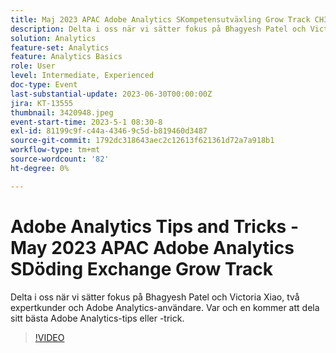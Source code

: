 ```yaml
---
title: Maj 2023 APAC Adobe Analytics SKompetensutväxling Grow Track CH3 EM Spotlight - Analystips och tricks
description: Delta i oss när vi sätter fokus på Bhagyesh Patel och Victoria Xiao, två expertkunder och Adobe Analytics-användare. Var och en kommer att dela sitt bästa Adobe Analytics-tips eller -trick.
solution: Analytics
feature-set: Analytics
feature: Analytics Basics
role: User
level: Intermediate, Experienced
doc-type: Event
last-substantial-update: 2023-06-30T00:00:00Z
jira: KT-13555
thumbnail: 3420948.jpeg
event-start-time: 2023-5-1 08:30-8
exl-id: 81199c9f-c44a-4346-9c5d-b819460d3487
source-git-commit: 1792dc318643aec2c12613f621361d72a7a918b1
workflow-type: tm+mt
source-wordcount: '82'
ht-degree: 0%

---
```


# Adobe Analytics Tips and Tricks - May 2023 APAC Adobe Analytics SDöding Exchange Grow Track

Delta i oss när vi sätter fokus på Bhagyesh Patel och Victoria Xiao, två expertkunder och Adobe Analytics-användare. Var och en kommer att dela sitt bästa Adobe Analytics-tips eller -trick.

>[!VIDEO](https://video.tv.adobe.com/v/3420948/?learn=on)
